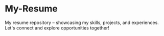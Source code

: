 # My-Resume
My resume repository – showcasing my skills, projects, and experiences. Let's connect and explore opportunities together!
